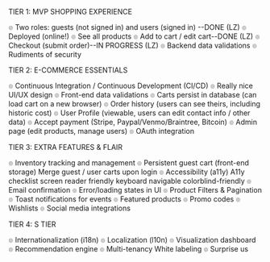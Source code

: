 TIER 1: MVP SHOPPING EXPERIENCE

๏ Two roles: guests (not signed in) and users (signed in) --DONE (LZ)
๏ Deployed (online!)
๏ See all products
๏ Add to cart / edit cart--DONE (LZ)
๏ Checkout (submit order)--IN PROGRESS (LZ)
๏ Backend data validations
๏ Rudiments of security

TIER 2: E-COMMERCE ESSENTIALS

๏ Continuous Integration / Continuous Development (CI/CD)
๏ Really nice UI/UX design
๏ Front-end data validations
๏ Carts persist in database (can load cart on a new browser)
๏ Order history (users can see theirs, including historic cost)
๏ User Profile (viewable, users can edit contact info / other data)
๏ Accept payment (Stripe, Paypal/Venmo/Braintree, Bitcoin)
๏ Admin page (edit products, manage users)
๏ OAuth integration

TIER 3: EXTRA FEATURES & FLAIR

๏ Inventory tracking and management
๏ Persistent guest cart (front-end storage)
Merge guest / user carts upon login
๏ Accessibility (a11y)
A11y checklist
screen reader friendly
keyboard navigable
colorblind-friendly
๏ Email confirmation
๏ Error/loading states in UI
๏ Product Filters & Pagination
๏ Toast notifications for events
๏ Featured products
๏ Promo codes
๏ Wishlists
๏ Social media integrations

TIER 4: S TIER

๏ Internationalization (i18n)
๏ Localization (l10n)
๏ Visualization dashboard
๏ Recommendation engine
๏ Multi-tenancy
White labeling
๏ Surprise us
